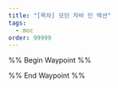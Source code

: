 ```yaml
---
title: "[목차] 모던 자바 인 액션"
tags:
  - moc
order: 99999
---
```

%% Begin Waypoint %%


%% End Waypoint %%